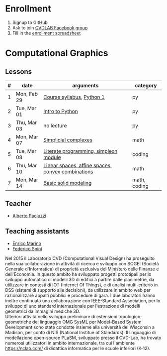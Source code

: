 # Enrollment

1. Signup to GitHub
2. Ask to join [CVDLAB Facebook group](https://www.facebook.com/groups/cvdlab/)
3. Fill in the [enrollment spreadsheet](https://docs.google.com/spreadsheets/d/1ueUbo8a59yo1pGvdxdQ09Ki5AdT6VwdbWKG4ioirXTA/edit?usp=sharing)

# Computational Graphics

## Lessons

| # | date | arguments | category |
|--:|------|-----------|----------|
| 1 | Mon, Feb 29 | [Course syllabus](lessons/2016-02-29/lecture-01a.pdf), [Python 1](lessons/2016-02-29/lecture-01b.pdf) | py |
| 2 | Tue, Mar 01 | [Intro to Python](http://www.dia.uniroma3.it/~spini/python/index.html) | py |
| 3 | Thu, Mar 03 | no lecture | py |
| 4 | Mon, Mar 07 | [Simplicial complexes](lessons/2016-03-07/) | math |
| 5 | Tue, Mar 08 | [Literate programming, simplexn module](lessons/2016-03-08/) | coding |
| 6 | Thu, Mar 10 | [Linear spaces, affine spaces, convex combinations](lessons/2016-03-10/) | math |
| 7 | Mon, Mar 14 | [Basic solid modeling](lessons/2016-03-14/) | math, coding |

## Teacher

- [Alberto Paoluzzi](http://paoluzzi.dia.uniroma3.it/)

## Teaching assistants

- [Enrico Marino](http://enricomarino.com)
- [Federico Spini](http://federicospini.com)


Nel 2015 il Laboratorio CVD (Computational Visual Design) ha proseguito nella sua collaborazione in attività di ricerca e sviluppo con SOGEI (Società Generale d'Informatica) di proprietà esclusiva del Ministero delle Finanze e dell'Economia. 
In questo ambito ha sviluppato progetti prototipali per lo sviluppo automatico di modelli 3D di edifici a partire dalle planimetrie, da utilizzare in contesti di IOT (Internet Of Things), e di analisi multi-criterio in DSS (sistemi di supporto alle decisioni), da utilizzare in ambito web per razionalizzare appalti pubblici e procedure di gara.
I due laboratori hanno inoltre continuato una collaborazione con IEEE-Standard Association, per lo sviluppo di uno standard internazionale per l'estrazione di modelli geometrici da immagini mediche 3D.  
Ulteriori attività nello sviluppo preliminare di estensioni topologico-geometriche del linguaggio OMG SysML per Model-Based System Development sono state condotte insieme alla università del Wisconsin a Madison, per conto di NIS (National Institue of Standards).
Il linguaggio di modellazione open-source PLaSM, sviluppato presso il CVD-Lab, ha trovato numerosi utilizzatori in ambito internazionale, tra cui l'ambiente https://nclab.com/  di didattica informatica per le scuole inferiori (K-12).